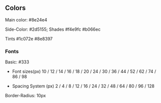 ## Colors

Main color:
#8e24e4

Side-Color:
#2d5155;
Shades
#f4e9fc
#b066ec

Tints
#1c072e
#8e8397

### Fonts

Basic: #333

- Font sizes(px)
  10 / 12 / 14 / 16 / 18 / 20 / 24 / 30 / 36 / 44 / 52 / 62 / 74 / 86 / 98

- Spacing System (px)
  2 / 4 / 8 / 12 / 16 / 24 / 32 / 48 / 64 / 80 / 96 / 128

Border-Radius: 10px

